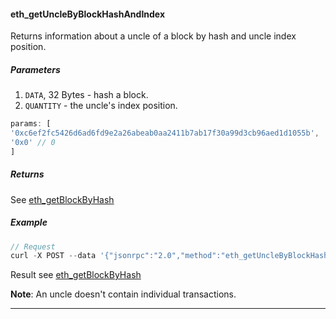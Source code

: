 
#### eth_getUncleByBlockHashAndIndex

Returns information about a uncle of a block by hash and uncle index position.


##### Parameters


1. `DATA`, 32 Bytes - hash a block.
2. `QUANTITY` - the uncle's index position.

```js
params: [
'0xc6ef2fc5426d6ad6fd9e2a26abeab0aa2411b7ab17f30a99d3cb96aed1d1055b',
'0x0' // 0
]
```

##### Returns

See [eth_getBlockByHash](#eth-getblockbyhash)

##### Example
```js
// Request
curl -X POST --data '{"jsonrpc":"2.0","method":"eth_getUncleByBlockHashAndIndex","params":["0xc6ef2fc5426d6ad6fd9e2a26abeab0aa2411b7ab17f30a99d3cb96aed1d1055b", "0x0"],"id":1}'
```

Result see [eth_getBlockByHash](#eth-getblockbyhash)

**Note**: An uncle doesn't contain individual transactions.

***
